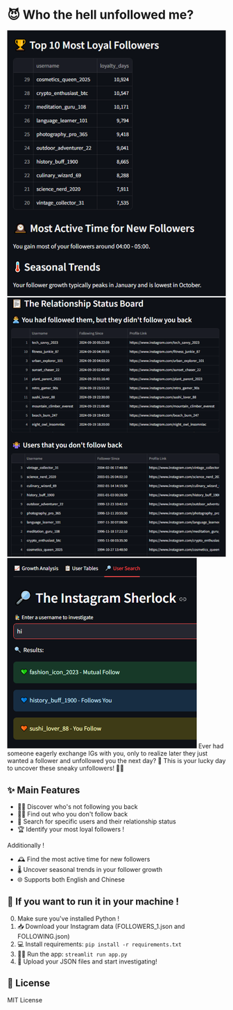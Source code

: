 # 😈 Who the hell unfollowed me?

![Screenshot1](/img/Screenshot1.png)
![Screenshot2](/img/Screenshot2.png)
![Screenshot3](/img/Screenshot3.png)
Ever had someone eagerly exchange IGs with you, only to realize later they just wanted a follower and unfollowed you the next day? 🤔
This is your lucky day to uncover these sneaky unfollowers! 🕵️‍♀️

## ✨ Main Features

- 🙅‍♂️ Discover who's not following you back
- 🤷‍♀️ Find out who you don't follow back
- 🔎 Search for specific users and their relationship status
- 🏆 Identify your most loyal followers !

Additionally !

- 🕰️ Find the most active time for new followers
- 🌡️ Uncover seasonal trends in your follower growth
- 🌐 Supports both English and Chinese

## 🚀 If you want to run it in your machine !

0. Make sure you've installed Python !
1. 📥 Download your Instagram data (FOLLOWERS_1.json and FOLLOWING.json)
2. 💻 Install requirements: `pip install -r requirements.txt`
3. 🏃‍♂️ Run the app: `streamlit run app.py`
4. 📁 Upload your JSON files and start investigating!

## 📄 License

MIT License
